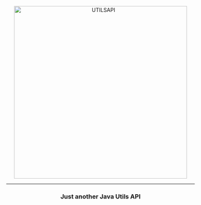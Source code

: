 <p align="center">
    <img width="462" src="https://user-images.githubusercontent.com/109388773/225471100-2d7ea899-4fff-4272-bf36-d9c566f71805.png" alt="UTILSAPI">
</p>
<hr>
<h3 align="center">Just another Java Utils API<h3>
